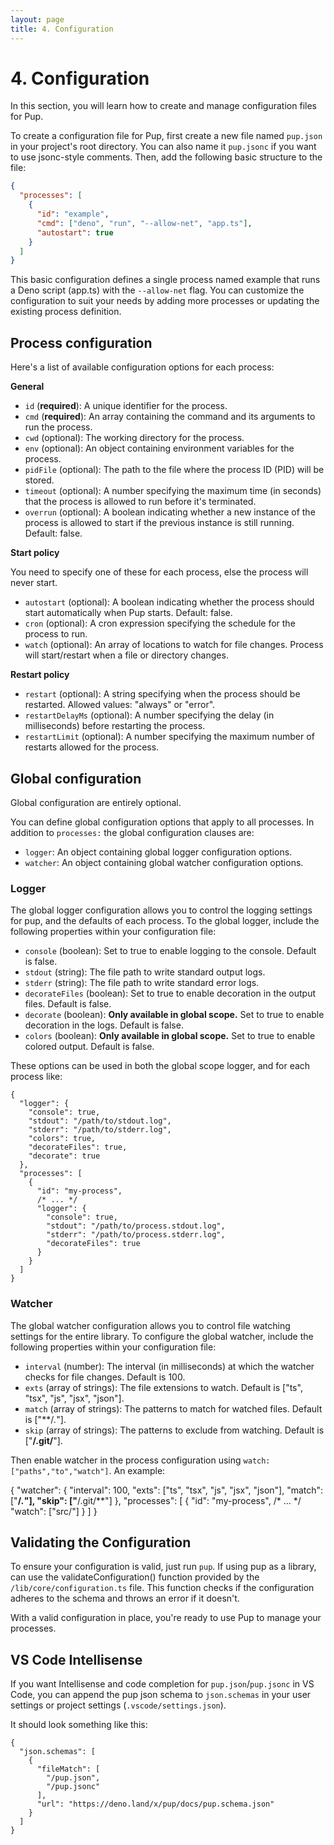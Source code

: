 ```yaml
---
layout: page
title: 4. Configuration
---
```


# 4. Configuration

In this section, you will learn how to create and manage configuration files for Pup.

To create a configuration file for Pup, first create a new file named `pup.json` in your project's root directory. You can also name it `pup.jsonc` if you want to use jsonc-style comments. Then, add
the following basic structure to the file:

```json
{
  "processes": [
    {
      "id": "example",
      "cmd": ["deno", "run", "--allow-net", "app.ts"],
      "autostart": true
    }
  ]
}
```

This basic configuration defines a single process named example that runs a Deno script (app.ts) with the `--allow-net` flag. You can customize the configuration to suit your needs by adding more
processes or updating the existing process definition.

## Process configuration

Here's a list of available configuration options for each process:

**General**

- `id` (**required**): A unique identifier for the process.
- `cmd` (**required**): An array containing the command and its arguments to run the process.
- `cwd` (optional): The working directory for the process.
- `env` (optional): An object containing environment variables for the process.
- `pidFile` (optional): The path to the file where the process ID (PID) will be stored.
- `timeout` (optional): A number specifying the maximum time (in seconds) that the process is allowed to run before it's terminated.
- `overrun` (optional): A boolean indicating whether a new instance of the process is allowed to start if the previous instance is still running. Default: false.

**Start policy**

You need to specify one of these for each process, else the process will never start.

- `autostart` (optional): A boolean indicating whether the process should start automatically when Pup starts. Default: false.
- `cron` (optional): A cron expression specifying the schedule for the process to run.
- `watch` (optional): An array of locations to watch for file changes. Process will start/restart when a file or directory changes.

**Restart policy**

- `restart` (optional): A string specifying when the process should be restarted. Allowed values: "always" or "error".
- `restartDelayMs` (optional): A number specifying the delay (in milliseconds) before restarting the process.
- `restartLimit` (optional): A number specifying the maximum number of restarts allowed for the process.

## Global configuration

Global configuration are entirely optional.

You can define global configuration options that apply to all processes. In addition to `processes:` the global configuration clauses are:

- `logger`: An object containing global logger configuration options.
- `watcher`: An object containing global watcher configuration options.

### Logger

The global logger configuration allows you to control the logging settings for pup, and the defaults of each process. To the global logger, include the following properties within your configuration
file:

- `console` (boolean): Set to true to enable logging to the console. Default is false.
- `stdout` (string): The file path to write standard output logs.
- `stderr` (string): The file path to write standard error logs.
- `decorateFiles` (boolean): Set to true to enable decoration in the output files. Default is false.
- `decorate` (boolean): **Only available in global scope.** Set to true to enable decoration in the logs. Default is false.
- `colors` (boolean): **Only available in global scope.** Set to true to enable colored output. Default is false.

These options can be used in both the global scope logger, and for each process like:

```jsonc
{
  "logger": {
    "console": true,
    "stdout": "/path/to/stdout.log",
    "stderr": "/path/to/stderr.log",
    "colors": true,
    "decorateFiles": true,
    "decorate": true
  },
  "processes": [
    {
      "id": "my-process",
      /* ... */
      "logger": {
        "console": true,
        "stdout": "/path/to/process.stdout.log",
        "stderr": "/path/to/process.stderr.log",
        "decorateFiles": true
      }
    }
  ]
}
```

### Watcher

The global watcher configuration allows you to control file watching settings for the entire library. To configure the global watcher, include the following properties within your configuration file:

- `interval` (number): The interval (in milliseconds) at which the watcher checks for file changes. Default is 100.
- `exts` (array of strings): The file extensions to watch. Default is ["ts", "tsx", "js", "jsx", "json"].
- `match` (array of strings): The patterns to match for watched files. Default is ["**/_._"].
- `skip` (array of strings): The patterns to exclude from watching. Default is ["**/.git/**"].

Then enable watcher in the process configuration using `watch: ["paths","to","watch"]`. An example:

{ "watcher": { "interval": 100, "exts": ["ts", "tsx", "js", "jsx", "json"], "match": ["**/_._"], "skip": ["**/.git/**"] }, "processes": [ { "id": "my-process", /* ... */ "watch": ["src/"] } ] }

## Validating the Configuration

To ensure your configuration is valid, just run `pup`. If using pup as a library, can use the validateConfiguration() function provided by the `/lib/core/configuration.ts` file. This function checks
if the configuration adheres to the schema and throws an error if it doesn't.

With a valid configuration in place, you're ready to use Pup to manage your processes.

## VS Code Intellisense

If you want Intellisense and code completion for `pup.json`/`pup.jsonc` in VS Code, you can append the pup json schema to `json.schemas` in your user settings or project settings
(`.vscode/settings.json`).

It should look something like this:

```jsonc
{
  "json.schemas": [
    {
      "fileMatch": [
        "/pup.json",
        "/pup.jsonc"
      ],
      "url": "https://deno.land/x/pup/docs/pup.schema.json"
    }
  ]
}
```
